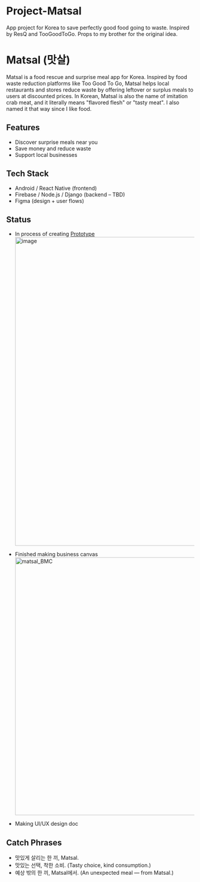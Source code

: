 # Project-Matsal

App project for Korea to save perfectly good food going to waste. Inspired by ResQ and TooGoodToGo. Props to my brother for the original idea. 

# Matsal (맛살)

Matsal is a food rescue and surprise meal app for Korea. Inspired by food waste reduction platforms like Too Good To Go, Matsal helps local restaurants and stores reduce waste by offering leftover or surplus meals to users at discounted prices.
In Korean, Matsal is also the name of imitation crab meat, and it literally means "flavored flesh" or "tasty meat". I also named it that way since I like food. 

## Features
- Discover surprise meals near you
- Save money and reduce waste
- Support local businesses

## Tech Stack
- Android / React Native (frontend)
- Firebase / Node.js / Django (backend – TBD)
- Figma (design + user flows)

## Status
- In process of creating [Prototype](https://www.figma.com/proto/tRUQArOYTzbv9uuy7PBuUp/Matsal?node-id=14-3&t=y7LOV4wmizhD3jje-1)
  <img width="1305" height="825" alt="image" src="https://github.com/user-attachments/assets/a8db92cf-7d7e-4b7e-a892-9f3691687f75" />
- Finished making business canvas
  <img width="974" height="689" alt="matsal_BMC" src="https://github.com/user-attachments/assets/077f9626-c3a1-47e0-a456-edd2668c1a41" />



- Making UI/UX design doc

## Catch Phrases
- 맛있게 살리는 한 끼, Matsal.
- 맛있는 선택, 착한 소비. (Tasty choice, kind consumption.)
- 예상 밖의 한 끼, Matsal에서. (An unexpected meal — from Matsal.)

